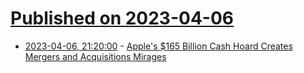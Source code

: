 # [Published on 2023-04-06](index.md)

* [2023-04-06, 21:20:00](https://apple.slashdot.org/story/23/04/06/1952225/apples-165-billion-cash-hoard-creates-mergers-and-acquisitions-mirages?utm_source=rss1.0mainlinkanon&utm_medium=feed) - [Apple's $165 Billion Cash Hoard Creates Mergers and Acquisitions Mirages](https://apple.slashdot.org/story/23/04/06/1952225/apples-165-billion-cash-hoard-creates-mergers-and-acquisitions-mirages?utm_source=rss1.0mainlinkanon&utm_medium=feed)
